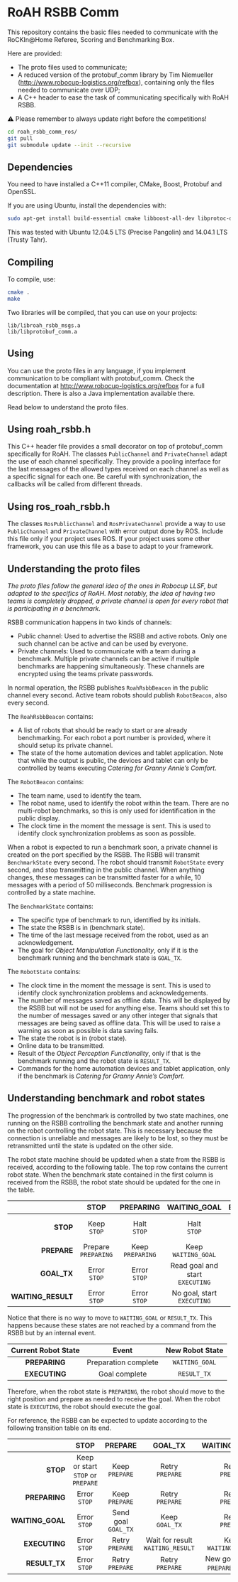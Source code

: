RoAH RSBB Comm
==============

This repository contains the basic files needed to communicate with
the RoCKIn@Home Referee, Scoring and Benchmarking Box.

Here are provided:

- The proto files used to communicate;
- A reduced version of the protobuf_comm library by Tim Niemueller
(http://www.robocup-logistics.org/refbox), containing only the files
needed to communicate over UDP;
- A C++ header to ease the task of communicating specifically with
RoAH RSBB.

:warning: Please remember to always update right before the competitions!
```bash
cd roah_rsbb_comm_ros/
git pull
git submodule update --init --recursive
```


## Dependencies

You need to have installed a C++11 compiler, CMake, Boost, Protobuf
and OpenSSL.

If you are using Ubuntu, install the dependencies with:
```bash
sudo apt-get install build-essential cmake libboost-all-dev libprotoc-dev protobuf-compiler libssl-dev
```

This was tested with Ubuntu 12.04.5 LTS (Precise Pangolin) and
14.04.1 LTS (Trusty Tahr).


## Compiling

To compile, use:
```bash
cmake .
make
```

Two libraries will be compiled, that you can use on your projects:
```
lib/libroah_rsbb_msgs.a
lib/libprotobuf_comm.a
```


## Using

You can use the proto files in any language, if you implement
communication to be compliant with protobuf_comm. Check the
documentation at http://www.robocup-logistics.org/refbox for a
full description. There is also a Java implementation available
there.

Read below to understand the proto files.


## Using roah_rsbb.h

This C++ header file provides a small decorator on top of
protobuf_comm specifically for RoAH. The classes `PublicChannel` and
`PrivateChannel` adapt the use of each channel specifically. They
provide a pooling interface for the last messages of the allowed
types received on each channel as well as a specific signal for each
one. Be careful with synchronization, the callbacks will be called
from different threads.


## Using ros_roah_rsbb.h

The classes `RosPublicChannel` and `RosPrivateChannel` provide
a way to use `PublicChannel` and `PrivateChannel` with error output
done by ROS. Include this file only if your project uses ROS.
If your project uses some other framework, you can use this file
as a base to adapt to your framework.


## Understanding the proto files

*The proto files follow the general idea of the ones in Robocup LLSF,
but adapted to the specifics of RoAH. Most notably, the idea of
having two teams is completely dropped, a private channel is open
for every robot that is participating in a benchmark.*

RSBB communication happens in two kinds of channels:
- Public channel: Used to advertise the RSBB and active robots. Only
one such channel can be active and can be used by everyone.
- Private channels: Used to communicate with a team during a
benchmark. Multiple private channels can be active if multiple
benchmarks are happening simultaneously. These channels are
encrypted using the teams private passwords.

In normal operation, the RSBB publishes `RoahRsbbBeacon` in the
public channel every second. Active team robots should publish
`RobotBeacon`, also every second.

The `RoahRsbbBeacon` contains:
- A list of robots that should be ready to start or are already
benchmarking. For each robot a port number is provided, where
it should setup its private channel.
- The state of the home automation devices and tablet application.
Note that while the output is public, the devices and tablet can
only be controlled by teams executing *Catering for Granny Annie’s Comfort*.

The `RobotBeacon` contains:
- The team name, used to identify the team.
- The robot name, used to identify the robot within the team. There
are no multi-robot benchmarks, so this is only used for identification
in the public display.
- The clock time in the moment the message is sent. This is used to
identify clock synchronization problems as soon as possible.

When a robot is expected to run a benchmark soon, a private channel
is created on the port specified by the RSBB. The RSBB will transmit
`BenchmarkState` every second. The robot should transmit
`RobotState` every second, and stop transmitting in the public channel.
When anything changes, these messages can be transmitted faster for a
while, 10 messages with a period of 50 milliseconds. Benchmark
progression is controlled by a state machine.

The `BenchmarkState` contains:
- The specific type of benchmark to run, identified by its initials.
- The state the RSBB is in (benchmark state).
- The time of the last message received from the robot, used as an
acknowledgement.
- The goal for *Object Manipulation Functionality*, only if it is the
benchmark running and the benchmark state is `GOAL_TX`.

The `RobotState` contains:
- The clock time in the moment the message is sent. This is used to
identify clock synchronization problems and acknowledgements.
- The number of messages saved as offline data. This will be displayed
by the RSBB but will not be used for anything else. Teams should set
this to the number of messages saved or any other integer that signals
that messages are being saved as offline data. This will be used to
raise a warning as soon as possible is data saving fails.
- The state the robot is in (robot state).
- Online data to be transmitted.
- Result of the *Object Perception Functionality*, only if that is
the benchmark running and the robot state is `RESULT_TX`.
- Commands for the home automation devices and tablet application,
only if the benchmark is *Catering for Granny Annie’s Comfort*.


## Understanding benchmark and robot states

The progression of the benchmark is controlled by two state machines,
one running on the RSBB controlling the benchmark state and another
running on the robot controlling the robot state. This is necessary
because the connection is unreliable and messages are likely to be
lost, so they must be retransmitted until the state is updated on the
other side.

The robot state machine should be updated when a state from the RSBB
is received, according to the following table. The top row contains
the current robot state. When the benchmark state contained in the
first column is received from the RSBB, the robot state should be
updated for the one in the table.

|                    | **STOP**                  | **PREPARING**           | **WAITING_GOAL**                         | **EXECUTING**           | **RESULT_TX**                      |
|-------------------:|:-------------------------:|:-----------------------:|:----------------------------------------:|:-----------------------:|:----------------------------------:|
|           **STOP** | Keep    <br/> `STOP`      | Halt  <br/> `STOP`      | Halt                <br/> `STOP`         | Halt  <br/> `STOP`      | End of benchmark <br/> `STOP`      |
|        **PREPARE** | Prepare <br/> `PREPARING` | Keep  <br/> `PREPARING` | Keep                <br/> `WAITING_GOAL` | Error <br/> `STOP`      | New goal         <br/> `PREPARING` |
|        **GOAL_TX** | Error   <br/> `STOP`      | Error <br/> `STOP`      | Read goal and start <br/> `EXECUTING`    | Keep  <br/> `EXECUTING` | Keep             <br/> `RESULT_TX` |
| **WAITING_RESULT** | Error   <br/> `STOP`      | Error <br/> `STOP`      | No goal, start      <br/> `EXECUTING`    | Keep  <br/> `EXECUTING` | Keep             <br/> `RESULT_TX` |

Notice that there is no way to move to `WAITING_GOAL` or `RESULT_TX`.
This happens because these states are not reached by a command from
the RSBB but by an internal event.

| Current Robot State | Event                | New Robot State           |
|:-------------------:|:--------------------:|:-------------------------:|
| **PREPARING**       | Preparation complete | `WAITING_GOAL`            |
| **EXECUTING**       | Goal complete        | `RESULT_TX`               |

Therefore, when the robot state is `PREPARING`, the robot should move
to the right position and prepare as needed to receive the goal. When
the robot state is `EXECUTING`, the robot should execute the goal.

For reference, the RSBB can be expected to update according to the
following transition table on its end.

|                  | **STOP**                                | **PREPARE**               | **GOAL_TX**                            | **WAITING_RESULT**                        |
|-----------------:|:---------------------------------------:|:-------------------------:|:--------------------------------------:|:-----------------------------------------:|
|         **STOP** | Keep or start <br/> `STOP` or `PREPARE` | Keep      <br/> `PREPARE` | Retry           <br/> `PREPARE`        | Retry           <br/> `PREPARE`           |
|    **PREPARING** | Error         <br/> `STOP`              | Keep      <br/> `PREPARE` | Retry           <br/> `PREPARE`        | Retry           <br/> `PREPARE`           |
| **WAITING_GOAL** | Error         <br/> `STOP`              | Send goal <br/> `GOAL_TX` | Keep            <br/> `GOAL_TX`        | Retry           <br/> `PREPARE`           |
|    **EXECUTING** | Error         <br/> `STOP`              | Retry     <br/> `PREPARE` | Wait for result <br/> `WAITING_RESULT` | Keep            <br/> `WAITING_RESULT`    |
|    **RESULT_TX** | Error         <br/> `STOP`              | Retry     <br/> `PREPARE` | Retry           <br/> `PREPARE`        | New goal or end <br/> `PREPARE` or `STOP` |
